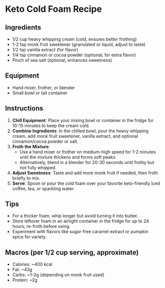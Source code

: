 # Keto Cold Foam Recipe

## Ingredients
- 1/2 cup heavy whipping cream (cold, ensures better frothing)
- 1-2 tsp monk fruit sweetener (granulated or liquid, adjust to taste)
- 1/2 tsp vanilla extract (for flavor)
- 1/4 tsp cinnamon or cocoa powder (optional, for extra flavor)
- Pinch of sea salt (optional, enhances sweetness)

## Equipment
- Hand mixer, frother, or blender
- Small bowl or tall container

## Instructions
1. **Chill Equipment**: Place your mixing bowl or container in the fridge for 10-15 minutes to keep the cream cold.
2. **Combine Ingredients**: In the chilled bowl, pour the heavy whipping cream, add monk fruit sweetener, vanilla extract, and optional cinnamon/cocoa powder or salt.
3. **Froth the Mixture**: 
   - Use a hand mixer or frother on medium-high speed for 1-2 minutes until the mixture thickens and forms soft peaks. 
   - Alternatively, blend in a blender for 20-30 seconds until frothy but not fully whipped.
4. **Adjust Sweetness**: Taste and add more monk fruit if needed, then froth briefly to mix.
5. **Serve**: Spoon or pour the cold foam over your favorite keto-friendly iced coffee, tea, or sparkling water.

## Tips
- For a thicker foam, whip longer but avoid turning it into butter.
- Store leftover foam in an airtight container in the fridge for up to 24 hours; re-froth before using.
- Experiment with flavors like sugar-free caramel extract or pumpkin spice for variety.

## Macros (per 1/2 cup serving, approximate)
- Calories: ~400 kcal
- Fat: ~43g
- Carbs: ~1-2g (depending on monk fruit used)
- Protein: ~2g